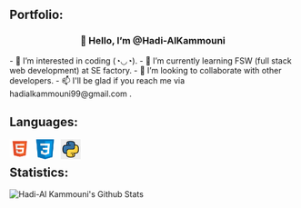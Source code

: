 <h2>Portfolio:</h2>
<h3 align="center"> 👋 Hello, I’m @Hadi-AlKammouni </h3>
- 👀 I’m interested in coding (◔◡◔).
- 🌱 I’m currently learning FSW (full stack web development) at SE factory.
- 💞️ I’m looking to collaborate with other developers.
- 📫 I'll be glad if you reach me via hadialkammouni99@gmail.com .

<!---
Hadi-AlKammouni/Hadi-AlKammouni is a ✨ special ✨ repository because its `README.md` (this file) appears on your GitHub profile.
You can click the Preview link to take a look at your changes.
--->



<h2>Languages:</h2>
<img align="left" alt="HTML5" width="35px" src="images/html.png" style="padding-right:10px;" />
<img align="left" alt="CSS" width="35px" src="images/css.jfif" style="padding-right:10px;" />
<img align="left" alt="PYTHON" width="35px" src="images/python.jfif" style="padding-right:10px;" />
<br/>
<h2>Statistics:</h2>
<img align="left" alt="Hadi-Al Kammouni's Github Stats" src="https://github-readme-stats.vercel.app/api?username=Hadi-AlKammouni&show_icons=true&theme=radical">